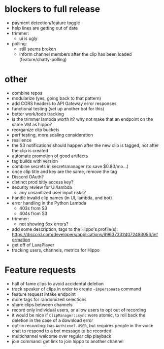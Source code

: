 # blockers to full release
  * payment detection/feature toggle
  * help lines are getting out of date
  * trimmer:
    * ui is ugly
  * polling:
    *  still seems broken
    * inform channel members after the clip has been loaded (feature/chatty-polling)

# other
  * combine repos
  * modularize (yes, going back to that pattern)
  * add CORS headers to API Gateway error responses
  * functional testing (set up another bot for this)
  * better work/todo tracking
  * is the trimmer lambda worth it? why not make that an endpoint on the same VM as hippo?
  * reorganize clip buckets
  * perf testing, more scaling consideration
  * resilience
  * the S3 notifications should happen after the new clip is tagged, not after the clip is created
  * automate promotion of good artifacts
  * tag builds with version
  * combine secrets in secretsmanager (to save $0.80/mo...)
  * once clip title and key are the same, remove the tag
  * Discord OAuth?
  * distinct prod bitly access key?
  * security review for UI/lambda
    * any unsanitized user input risks?
  * handle invalid clip names (in UI, lambda, and bot)
  * error handling in the Python Lambda
    * 403s from S3
    * 404s from S3
  * trimmer:
    * not showing 5xx errors?
  * add some description, tags to the Hippo's profile(s): https://discord.com/developers/applications/996373324072493056/information
  * get off of LavaPlayer
  * tracking users, channels, metrics for Hippo

# Feature requests
  * hall of fame clips to avoid accidental deletion
  * track speaker of clips in order to create `~impersonate` command
  * feature request intake endpoint
  * more tags for randomized selections
  * share clips between channels
  * record only individual users, or allow users to opt out of recording
  * it would be nice if `ClipManager::sync` were atomic, to roll back the deletion in the case of a download error
  * opt-in recording: has `AuthLevel.USER`, but requires people in the voice chat to respond to a bot message to be recorded
  * multichannel welcome over regular clip playback
  * join command: get link to join hippo to another channel
